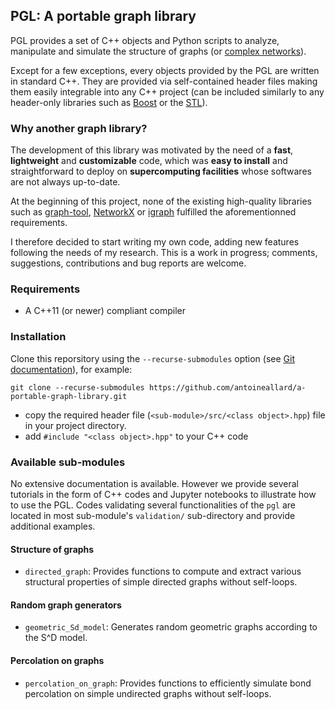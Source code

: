 ## PGL: A portable graph library

PGL provides a set of C++<!--/Python--> objects and Python scripts to analyze, manipulate and simulate the structure of graphs (or [complex networks]).

Except for a few exceptions, every objects provided by the PGL are written in standard C++. They are provided via self-contained header files making them easily integrable into any C++ project (can be included similarly to any header-only libraries such as [Boost] or the [STL]).

<!--- Some functionalities of the C++ library are also available as a Python module. Objects in this module are simple wrappers around the C++ objects generated by [pybind11].--->

### Why another graph library?

The development of this library was motivated by the need of a __fast__, __lightweight__ and __customizable__ code, which was __easy to install__ and straightforward to deploy on __supercomputing facilities__ whose softwares are not always up-to-date.

At the beginning of this project, none of the existing high-quality libraries such as [graph-tool], [NetworkX] or [igraph] fulfilled the aforementionned requirements.

I therefore decided to start writing my own code, adding new features following the needs of my research. This is a work in progress; comments, suggestions, contributions and bug reports are welcome.

### Requirements

  * A C++11 (or newer) compliant compiler
  <!--- * python 3.x (for the Python module)--->
  <!--- * [pybind11] (for the Python module; should be installed automatically)--->


### Installation<!-- (Linux, OS X)-->

Clone this reporsitory using the `--recurse-submodules` option (see [Git documentation]), for example:
```
git clone --recurse-submodules https://github.com/antoineallard/a-portable-graph-library.git
```

<!--- ##### C++--->
  * copy the required header file (`<sub-module>/src/<class object>.hpp`) file in your project directory.
  * add `#include "<class object>.hpp"` to your C++ code

<!--- ##### Python module
  * clone this repository
  * `cd a-portable-graph-library`
  * `pip3 install --global-option=build_ext --global-option="-I"${PWD} python_module_setup/`
  * add `import pgl` to your Python script--->


### Available sub-modules

No extensive documentation is available. However we provide several tutorials in the form of C++ codes and Jupyter notebooks to illustrate how to use the PGL. Codes validating several functionalities of the `pgl` are located in most sub-module's `validation/` sub-directory and provide additional examples.

#### Structure of graphs

  * `directed_graph`: Provides functions to compute and extract various structural properties of simple directed graphs without self-loops.
<!--- Most of these functionalities are also available in the `pgl` Python module.--->


#### Random graph generators

  * `geometric_Sd_model`: Generates random geometric graphs according to the S^D model.

<!---* `lcloning.py` [[source]](src_python/lcloning.py): A python script that generates an undirected edgelist using the [L-cloning algorithm][6]. As the number of copies goes to infinity, the generated edgelist belongs to the ensemble considered in the message passing approach.--->


#### Percolation on graphs

  * `percolation_on_graph`: Provides functions to efficiently simulate bond percolation on simple undirected graphs without self-loops.



[Boost]:              https://www.boost.org
[complex networks]:   https://en.wikipedia.org/wiki/Complex_network
[Eigen]:              http://eigen.tuxfamily.org
[Git documentation]:  https://git-scm.com/book/en/v2/Git-Tools-Submodules
[graph-tool]:         https://graph-tool.skewed.de/
[igraph]:             https://igraph.org/
[NetworkX]:           https://networkx.github.io/
[pybind11]:           https://github.com/pybind/pybind11
[Spectra]:            https://spectralib.org/
[STL]:                https://en.cppreference.com/w


[2]: http://doi.org/10.1103/PhysRevE.64.026118
[5]: http://doi.org/10.1103/PhysRevLett.113.208702
[6]: http://doi.org/10.1103/PhysRevE.91.052807

